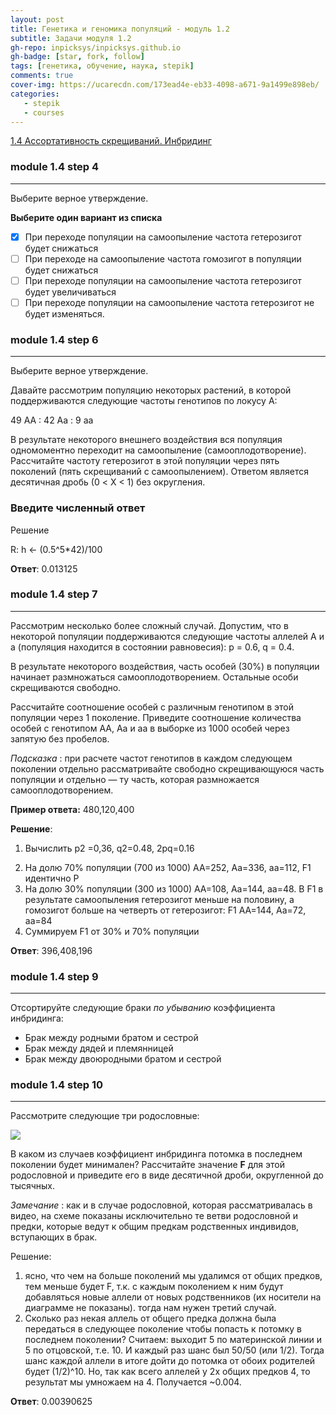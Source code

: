 ```yaml
---
layout: post
title: Генетика и геномика популяций - модуль 1.2
subtitle: Задачи модуля 1.2
gh-repo: inpicksys/inpicksys.github.io
gh-badge: [star, fork, follow]
tags: [генетика, обучение, наука, stepik]
comments: true
cover-img: https://ucarecdn.com/173ead4e-eb33-4098-a671-9a1499e898eb/
categories:
   - stepik
   - courses
---
```


[1.4 Ассортативность скрещиваний. Инбридинг](https://stepik.org/lesson/295758/step/1?unit=277445)

### module 1.4 step 4

------------------------------

Выберите верное утверждение.

**Выберите один вариант из списка**

* [X] При переходе популяции на самоопыление частота гетерозигот будет снижаться
* [ ] При переходе на самоопыление частота гомозигот в популяции будет снижаться
* [ ] При переходе популяции на самоопыление частота гетерозигот будет увеличиваться
* [ ] При переходе популяции на самоопыление частота гетерозигот не будет изменяться.

### module 1.4 step 6

------------------------------

Выберите верное утверждение.

Давайте рассмотрим популяцию некоторых растений, в которой поддерживаются следующие частоты генотипов по локусу А:

49 АА : 42 Аа : 9 аа

В результате некоторого внешнего воздействия вся популяция одномоментно переходит на самоопыление (самооплодотворение). Рассчитайте частоту гетерозигот в этой популяции через пять поколений (пять скрещиваний с самоопылением). Ответом является десятичная дробь (0 < X < 1) без округления.

### Введите численный ответ

Решение

R: h <- (0.5^5*42)/100

**Ответ**: 0.013125

### module 1.4 step 7

------------------------------

Рассмотрим несколько более сложный случай. Допустим, что в некоторой популяции поддерживаются следующие частоты аллелей А и а (популяция находится в состоянии равновесия): p = 0.6, q = 0.4.

В результате некоторого воздействия, часть особей (30%) в популяции начинает размножаться самооплодотворением. Остальные особи скрещиваются свободно.

Рассчитайте соотношение особей с различным генотипом в этой популяции через 1 поколение. Приведите соотношение количества особей с генотипом АА, Аа и аа в выборке из 1000 особей через запятую без пробелов.

*Подсказка* : при расчете частот генотипов в каждом следующем поколении отдельно рассматривайте свободно скрещивающуюся часть популяции и отдельно — ту часть, которая размножается самооплодотворением.

**Пример ответа:** 480,120,400

**Решение**:

1. Вычислить р2 =0,36, q2=0.48, 2pq=0.16

2) На долю 70% популяции (700 из 1000) АА=252, Аа=336, аа=112, F1 идентично Р
3) На долю 30% популяции (300 из 1000) АА=108, Аа=144, аа=48. В F1 в результате самоопыления гетерозигот меньше на половину, а гомозигот больше на четверть от гетерозигот: F1 АА=144, Аа=72, аа=84
4) Суммируем F1 от 30% и 70% популяции

**Ответ**: 396,408,196


### module 1.4 step 9

------------------------------

Отсортируйте следующие браки *по убыванию* коэффициента инбридинга:

* Брак между родными братом и сестрой
* Брак между дядей и племянницей
* Брак между двоюродными братом и сестрой



### module 1.4 step 10

------------------------------

Рассмотрите следующие три родословные:

![](https://ucarecdn.com/173ead4e-eb33-4098-a671-9a1499e898eb/)

В каком из случаев коэффициент инбридинга потомка в последнем поколении будет минимален? Рассчитайте значение **F** для этой родословной и приведите его в виде десятичной дроби, округленной до тысячных.

*Замечание* : как и в случае родословной, которая рассматривалась в видео, на схеме показаны исключительно те ветви родословной и предки, которые ведут к общим предкам родственных индивидов, вступающих в брак.

Решение:

1. ясно, что чем на больше поколений мы удалимся от общих предков, тем меньше будет F, т.к. с каждым поколением к ним будут добавляться новые аллели от новых родственников (их носители на диаграмме не показаны). тогда нам нужен третий случай.
2. Сколько раз некая аллель от общего предка должна была передаться в следующее поколение чтобы попасть к потомку в последнем поколении? Считаем: выходит 5 по материнской линии и 5 по отцовской, т.е. 10. И каждый раз шанс был 50/50 (или 1/2). Тогда шанс каждой аллели в итоге дойти до потомка от обоих родителей будет (1/2)^10. Но, так как всего аллелей у 2х общих предков 4, то результат мы умножаем на 4. Получается ~0.004.

**Ответ**: 0.00390625
